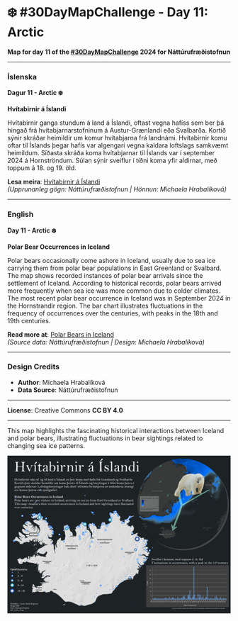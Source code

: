 # ❄️ #30DayMapChallenge - Day 11: Arctic

**Map for day 11 of the [#30DayMapChallenge](https://30daymapchallenge.com/) 2024 for Náttúrufræðistofnun**

---

### Íslenska
**Dagur 11 - Arctic ❄️**

**Hvítabirnir á Íslandi**

Hvítabirnir ganga stundum á land á Íslandi, oftast vegna hafíss sem ber þá hingað frá hvítabjarnarstofninum á Austur-Grænlandi eða Svalbarða. Kortið sýnir skráðar heimildir um komur hvítabjarna frá landnámi. Hvítabirnir komu oftar til Íslands þegar hafís var algengari vegna kaldara loftslags samkvæmt heimildum. Síðasta skráða koma hvítabjarnar til Íslands var í september 2024 á Hornströndum. Súlan sýnir sveiflur í tíðni koma yfir aldirnar, með toppum á 18. og 19. öld.

**Lesa meira**: [Hvítabirnir á Íslandi](https://www.ni.is/is/dyr/spendyr/hvitabjorn)  
*(Upprunanleg gögn: Náttúrufræðistofnun | Hönnun: Michaela Hrabalíková)*

---

### English
**Day 11 - Arctic ❄️**

**Polar Bear Occurrences in Iceland**

Polar bears occasionally come ashore in Iceland, usually due to sea ice carrying them from polar bear populations in East Greenland or Svalbard. The map shows recorded instances of polar bear arrivals since the settlement of Iceland. According to historical records, polar bears arrived more frequently when sea ice was more common due to colder climates. The most recent polar bear occurrence in Iceland was in September 2024 in the Hornstrandir region. The bar chart illustrates fluctuations in the frequency of occurrences over the centuries, with peaks in the 18th and 19th centuries.

**Read more at**: [Polar Bears in Iceland](https://www.ni.is/is/dyr/spendyr/hvitabjorn)  
*(Source data: Náttúrufræðistofnun | Design: Michaela Hrabalíková)*

---

### Design Credits
- **Author**: Michaela Hrabalíková
- **Data Source**: Náttúrufræðistofnun

---

**License**: Creative Commons **CC BY 4.0**

---

This map highlights the fascinating historical interactions between Iceland and polar bears, illustrating fluctuations in bear sightings related to changing sea ice patterns.

![Day 11 - Arctic](Day11-Arctic.jpg) 

